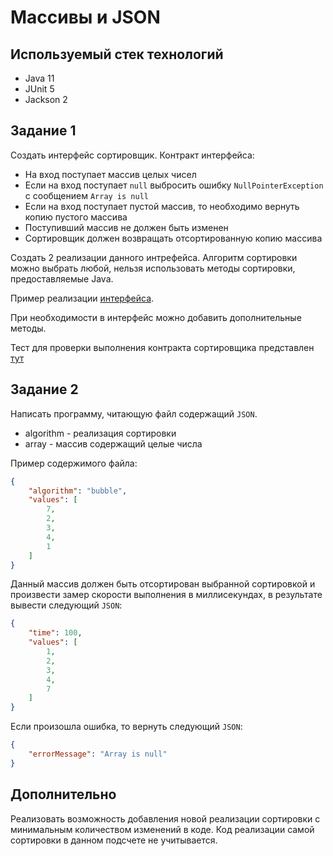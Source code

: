 # Массивы и JSON

## Используемый стек технологий

- Java 11
- JUnit 5
- Jackson 2

## Задание 1

Создать интерфейс сортировщик. Контракт интерфейса:

- На вход поступает массив целых чисел
- Если на вход поступает `null` выбросить ошибку `NullPointerException` с сообщением `Array is null`
- Если на вход поступает пустой массив, то необходимо вернуть копию пустого массива
- Поступивший массив не должен быть изменен
- Сортировщик должен возвращать отсортированную копию массива

Создать 2 реализации данного интрефейса. Алгоритм сортировки можно выбрать любой, нельзя использовать методы сортировки,
предоставляемые Java.

Пример реализации [интерфейса](../java-base/src/main/java/ru/nshi/task1/BogoSorter.java).

При необходимости в интерфейс можно добавить дополнительные методы.

Тест для проверки выполнения контракта сортировщика
представлен [тут](../java-base/src/test/java/ru/nshi/task1/SorterTest.java)

## Задание 2

Написать программу, читающую файл содержащий `JSON`.

- algorithm - реализация сортировки
- array - массив содержащий целые числа

Пример содержимого файла:

```json
{
    "algorithm": "bubble",
    "values": [
        7,
        2,
        3,
        4,
        1
    ]
}
```

Данный массив должен быть отсортирован выбранной сортировкой и произвести замер скорости выполнения в миллисекундах, в
результате вывести следующий `JSON`:

```json
{
    "time": 100,
    "values": [
        1,
        2,
        3,
        4,
        7
    ]
}
```

Если произошла ошибка, то вернуть следующий `JSON`:

```json
{
    "errorMessage": "Array is null"
}
```

## Дополнительно

Реализовать возможность добавления новой реализации сортировки с минимальным количеством изменений в коде.
Код реализации самой сортировки в данном подсчете не учитывается.
